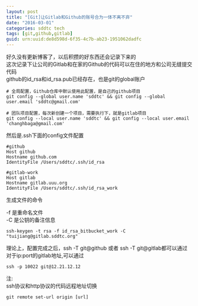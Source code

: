```yaml
---
layout: post
title: "[Git]让Gitlab和Github的账号合为一体不离不弃"
date: "2016-03-01"
categories: sddtc tech
tags: [git,github,gitlab]
guid: urn:uuid:de8d598d-6f35-4c7b-ab23-1951062dadfc
---
```


好久没有更新博客了，以后积攒的好东西还会记录下来的   
这次记录下让公司的Gitlab和在家的Github的代码可以在住的地方和公司无缝提交代码   
github的id\_rsa和id\_rsa.pub已经存在，也是git的global账户   

```vim
# 全局配置，Github仓库中默认使用此配置，是自己的github项目
git config --global user.name 'sddtc' && git config --global user.email 'sddtc@gmail.com'

# 团队项目配置，每次新创建一个项目，需要执行下，就是gitlab项目
git config --local user.name 'sddtc' && git config --local user.email 'changhbaga@gmail.com'
```
然后是.ssh下面的config文件配置  

```vim
#github
Host github
Hostname github.com
IdentityFile /Users/sddtc/.ssh/id_rsa

#gitlab-work
Host gitlab
Hostname gitlab.uuu.org
IdentityFile /Users/sddtc/.ssh/id_rsa_work
```

生成文件的命令  

-f 是重命名文件  
-C 是公钥的备注信息  

```vim
ssh-keygen -t rsa -f id_rsa_bitbucket_work -C "tuijiang@gitlab.sddtc.org"
```

理论上，配置完成之后，ssh -T git@github 或者 ssh -T git@gitlab都可以通过   
对于ip:port的gitlab地址,可以通过  

```vim
ssh -p 10022 git@12.21.12.12
```
 
注:  
ssh协议和http协议的代码远程地址切换    

```vim
git remote set-url origin [url]
```
